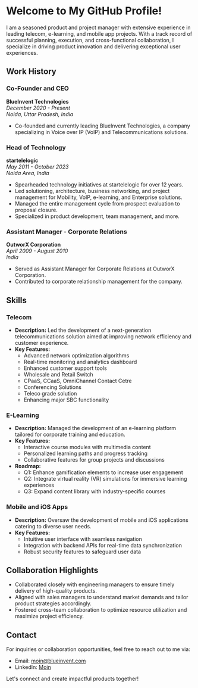 # Welcome to My GitHub Profile!

I am a seasoned product and project manager with extensive experience in leading telecom, e-learning, and mobile app projects. With a track record of successful planning, execution, and cross-functional collaboration, I specialize in driving product innovation and delivering exceptional user experiences.

## Work History

### Co-Founder and CEO
**BlueInvent Technologies**  
_December 2020 - Present_  
_Noida, Uttar Pradesh, India_

- Co-founded and currently leading BlueInvent Technologies, a company specializing in Voice over IP (VoIP) and Telecommunications solutions.

### Head of Technology
**startelelogic**  
_May 2011 - October 2023_  
_Noida Area, India_

- Spearheaded technology initiatives at startelelogic for over 12 years.
- Led solutioning, architecture, business networking, and project management for Mobility, VoIP, e-learning, and Enterprise solutions.
- Managed the entire management cycle from prospect evaluation to proposal closure.
- Specialized in product development, team management, and more.

### Assistant Manager - Corporate Relations
**OutworX Corporation**  
_April 2009 - August 2010_  
_India_

- Served as Assistant Manager for Corporate Relations at OutworX Corporation.
- Contributed to corporate relationship management for the company.

## Skills

### Telecom 
- **Description:** Led the development of a next-generation telecommunications solution aimed at improving network efficiency and customer experience.
- **Key Features:**
  - Advanced network optimization algorithms
  - Real-time monitoring and analytics dashboard
  - Enhanced customer support tools
  - Wholesale and Retail Switch
  - CPaaS, CCaaS, OmniChannel Contact Cetre
  - Conferencing Solutions
  - Teleco grade solution
  - Enhancing major SBC functionality

### E-Learning 
- **Description:** Managed the development of an e-learning platform tailored for corporate training and education.
- **Key Features:**
  - Interactive course modules with multimedia content
  - Personalized learning paths and progress tracking
  - Collaborative features for group projects and discussions
- **Roadmap:** 
  - Q1: Enhance gamification elements to increase user engagement
  - Q2: Integrate virtual reality (VR) simulations for immersive learning experiences
  - Q3: Expand content library with industry-specific courses

### Mobile and iOS Apps
- **Description:** Oversaw the development of mobile and iOS applications catering to diverse user needs.
- **Key Features:**
  - Intuitive user interface with seamless navigation
  - Integration with backend APIs for real-time data synchronization
  - Robust security features to safeguard user data

## Collaboration Highlights
- Collaborated closely with engineering managers to ensure timely delivery of high-quality products.
- Aligned with sales managers to understand market demands and tailor product strategies accordingly.
- Fostered cross-team collaboration to optimize resource utilization and maximize project efficiency.

## Contact
For inquiries or collaboration opportunities, feel free to reach out to me via:
- Email: [moin@blueinvent.com](mailto:moin@blueinvent.com)
- LinkedIn: [Moin](https://www.linkedin.com/in/enterprisesolutionexpert/)

Let's connect and create impactful products together!

